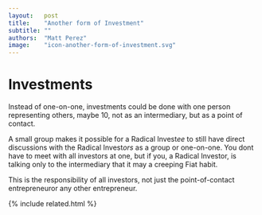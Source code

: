 ```yaml
---
layout:   post
title:    "Another form of Investment"
subtitle: ""
authors:  "Matt Perez"
image:    "icon-another-form-of-investment.svg"
---
```


<div style='display:none; '>
 <p>There are many forms of investments that we had not thought of. We just came up with another.</p>
</div>

<h1>Investments</h1>
 <p>Instead of one-on-one, investments could be done with one person representing others, maybe 10, not as an intermediary, but as a point of contact.</p>
 <p>A small group makes it possible for a Radical Invest<em>ee</em> to still have direct discussions with the Radical Invest<em>ors</em> as a group or one-on-one. You dont have to meet with all investors at one, but if you, a Radical Investor, is talking only to the intermediary that it may a creeping Fiat habit.</p>
 <p>This is the responsibility of all investors, not just the point-of-contact entrepreneuror any other entrepreneur.</p>

{% include related.html %}